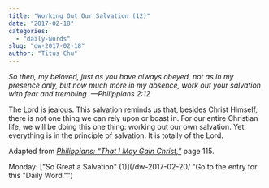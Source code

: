```yaml
---
title: "Working Out Our Salvation (12)"
date: "2017-02-18"
categories: 
  - "daily-words"
slug: "dw-2017-02-18"
author: "Titus Chu"
---
```


_So then, my beloved, just as you have always obeyed, not as in my presence only, but now much more in my absence, work out your salvation with fear and trembling._ _—Philippians 2:12_

The Lord is jealous. This salvation reminds us that, besides Christ Himself, there is not one thing we can rely upon or boast in. For our entire Christian life, we will be doing this one thing: working out our own salvation. Yet everything is in the principle of salvation. It is totally of the Lord.

Adapted from _[Philippians: “That I May Gain Christ,”](/book-philippians/ "Go to the listing for this book.")_ page 115.

Monday: ["So Great a Salvation" (1)](/dw-2017-02-20/ "Go to the entry for this "Daily Word."")
